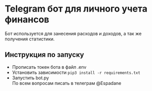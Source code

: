 # Telegram бот для личного учета финансов
Бот используется для занесения расходов и доходов, а так же получения статистики.
## Инструкция по запуску
- Прописать токен бота в файл .env
- Установить зависимости `pip3 install -r requirements.txt`
- Запустить bot.py  
По всем вопросам писать в телеграм @Espadane